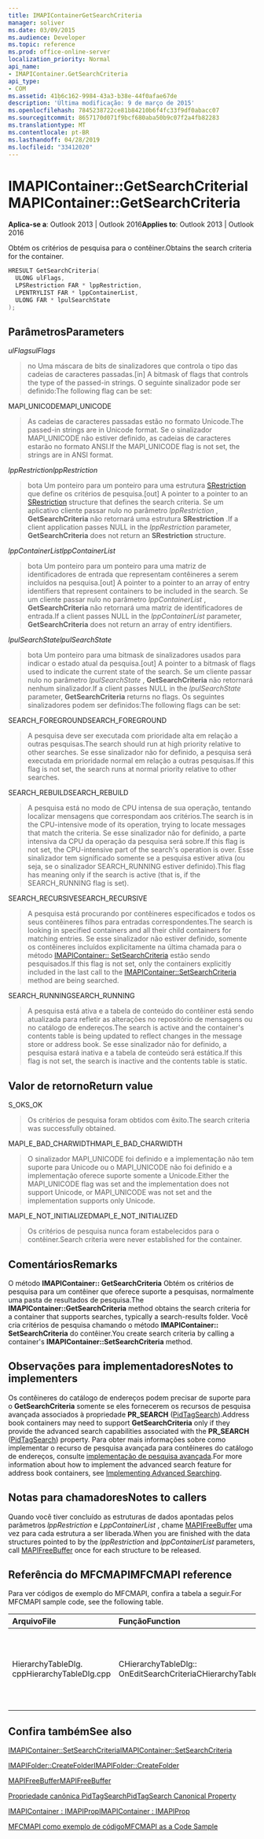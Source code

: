 ```yaml
---
title: IMAPIContainerGetSearchCriteria
manager: soliver
ms.date: 03/09/2015
ms.audience: Developer
ms.topic: reference
ms.prod: office-online-server
localization_priority: Normal
api_name:
- IMAPIContainer.GetSearchCriteria
api_type:
- COM
ms.assetid: 41b6c162-9984-43a3-b38e-44f0afae67de
description: 'Última modificação: 9 de março de 2015'
ms.openlocfilehash: 7845238722ce81b84210b6f4fc33f9df0abacc07
ms.sourcegitcommit: 8657170d071f9bcf680aba50b9c07f2a4fb82283
ms.translationtype: MT
ms.contentlocale: pt-BR
ms.lasthandoff: 04/28/2019
ms.locfileid: "33412020"
---
```

# <a name="imapicontainergetsearchcriteria"></a><span data-ttu-id="7a3fd-103">IMAPIContainer::GetSearchCriteria</span><span class="sxs-lookup"><span data-stu-id="7a3fd-103">IMAPIContainer::GetSearchCriteria</span></span>

  
  
<span data-ttu-id="7a3fd-104">**Aplica-se a**: Outlook 2013 | Outlook 2016</span><span class="sxs-lookup"><span data-stu-id="7a3fd-104">**Applies to**: Outlook 2013 | Outlook 2016</span></span> 
  
<span data-ttu-id="7a3fd-105">Obtém os critérios de pesquisa para o contêiner.</span><span class="sxs-lookup"><span data-stu-id="7a3fd-105">Obtains the search criteria for the container.</span></span>
  
```cpp
HRESULT GetSearchCriteria(
  ULONG ulFlags,
  LPSRestriction FAR * lppRestriction,
  LPENTRYLIST FAR * lppContainerList,
  ULONG FAR * lpulSearchState
);
```

## <a name="parameters"></a><span data-ttu-id="7a3fd-106">Parâmetros</span><span class="sxs-lookup"><span data-stu-id="7a3fd-106">Parameters</span></span>

 <span data-ttu-id="7a3fd-107">_ulFlags_</span><span class="sxs-lookup"><span data-stu-id="7a3fd-107">_ulFlags_</span></span>
  
> <span data-ttu-id="7a3fd-108">no Uma máscara de bits de sinalizadores que controla o tipo das cadeias de caracteres passadas.</span><span class="sxs-lookup"><span data-stu-id="7a3fd-108">[in] A bitmask of flags that controls the type of the passed-in strings.</span></span> <span data-ttu-id="7a3fd-109">O seguinte sinalizador pode ser definido:</span><span class="sxs-lookup"><span data-stu-id="7a3fd-109">The following flag can be set:</span></span>
    
<span data-ttu-id="7a3fd-110">MAPI_UNICODE</span><span class="sxs-lookup"><span data-stu-id="7a3fd-110">MAPI_UNICODE</span></span> 
  
> <span data-ttu-id="7a3fd-111">As cadeias de caracteres passadas estão no formato Unicode.</span><span class="sxs-lookup"><span data-stu-id="7a3fd-111">The passed-in strings are in Unicode format.</span></span> <span data-ttu-id="7a3fd-112">Se o sinalizador MAPI_UNICODE não estiver definido, as cadeias de caracteres estarão no formato ANSI.</span><span class="sxs-lookup"><span data-stu-id="7a3fd-112">If the MAPI_UNICODE flag is not set, the strings are in ANSI format.</span></span>
    
 <span data-ttu-id="7a3fd-113">_lppRestriction_</span><span class="sxs-lookup"><span data-stu-id="7a3fd-113">_lppRestriction_</span></span>
  
> <span data-ttu-id="7a3fd-114">bota Um ponteiro para um ponteiro para uma estrutura [SRestriction](srestriction.md) que define os critérios de pesquisa.</span><span class="sxs-lookup"><span data-stu-id="7a3fd-114">[out] A pointer to a pointer to an [SRestriction](srestriction.md) structure that defines the search criteria.</span></span> <span data-ttu-id="7a3fd-115">Se um aplicativo cliente passar nulo no parâmetro _lppRestriction_ , **GetSearchCriteria** não retornará uma estrutura **SRestriction** .</span><span class="sxs-lookup"><span data-stu-id="7a3fd-115">If a client application passes NULL in the  _lppRestriction_ parameter, **GetSearchCriteria** does not return an **SRestriction** structure.</span></span> 
    
 <span data-ttu-id="7a3fd-116">_lppContainerList_</span><span class="sxs-lookup"><span data-stu-id="7a3fd-116">_lppContainerList_</span></span>
  
> <span data-ttu-id="7a3fd-117">bota Um ponteiro para um ponteiro para uma matriz de identificadores de entrada que representam contêineres a serem incluídos na pesquisa.</span><span class="sxs-lookup"><span data-stu-id="7a3fd-117">[out] A pointer to a pointer to an array of entry identifiers that represent containers to be included in the search.</span></span> <span data-ttu-id="7a3fd-118">Se um cliente passar nulo no parâmetro _lppContainerList_ , **GetSearchCriteria** não retornará uma matriz de identificadores de entrada.</span><span class="sxs-lookup"><span data-stu-id="7a3fd-118">If a client passes NULL in the  _lppContainerList_ parameter, **GetSearchCriteria** does not return an array of entry identifiers.</span></span> 
    
 <span data-ttu-id="7a3fd-119">_lpulSearchState_</span><span class="sxs-lookup"><span data-stu-id="7a3fd-119">_lpulSearchState_</span></span>
  
> <span data-ttu-id="7a3fd-120">bota Um ponteiro para uma bitmask de sinalizadores usados para indicar o estado atual da pesquisa.</span><span class="sxs-lookup"><span data-stu-id="7a3fd-120">[out] A pointer to a bitmask of flags used to indicate the current state of the search.</span></span> <span data-ttu-id="7a3fd-121">Se um cliente passar nulo no parâmetro _lpulSearchState_ , **GetSearchCriteria** não retornará nenhum sinalizador.</span><span class="sxs-lookup"><span data-stu-id="7a3fd-121">If a client passes NULL in the  _lpulSearchState_ parameter, **GetSearchCriteria** returns no flags.</span></span> <span data-ttu-id="7a3fd-122">Os seguintes sinalizadores podem ser definidos:</span><span class="sxs-lookup"><span data-stu-id="7a3fd-122">The following flags can be set:</span></span> 
    
<span data-ttu-id="7a3fd-123">SEARCH_FOREGROUND</span><span class="sxs-lookup"><span data-stu-id="7a3fd-123">SEARCH_FOREGROUND</span></span> 
  
> <span data-ttu-id="7a3fd-124">A pesquisa deve ser executada com prioridade alta em relação a outras pesquisas.</span><span class="sxs-lookup"><span data-stu-id="7a3fd-124">The search should run at high priority relative to other searches.</span></span> <span data-ttu-id="7a3fd-125">Se esse sinalizador não for definido, a pesquisa será executada em prioridade normal em relação a outras pesquisas.</span><span class="sxs-lookup"><span data-stu-id="7a3fd-125">If this flag is not set, the search runs at normal priority relative to other searches.</span></span>
    
<span data-ttu-id="7a3fd-126">SEARCH_REBUILD</span><span class="sxs-lookup"><span data-stu-id="7a3fd-126">SEARCH_REBUILD</span></span> 
  
> <span data-ttu-id="7a3fd-127">A pesquisa está no modo de CPU intensa de sua operação, tentando localizar mensagens que correspondam aos critérios.</span><span class="sxs-lookup"><span data-stu-id="7a3fd-127">The search is in the CPU-intensive mode of its operation, trying to locate messages that match the criteria.</span></span> <span data-ttu-id="7a3fd-128">Se esse sinalizador não for definido, a parte intensiva da CPU da operação da pesquisa será sobre.</span><span class="sxs-lookup"><span data-stu-id="7a3fd-128">If this flag is not set, the CPU-intensive part of the search's operation is over.</span></span> <span data-ttu-id="7a3fd-129">Esse sinalizador tem significado somente se a pesquisa estiver ativa (ou seja, se o sinalizador SEARCH_RUNNING estiver definido).</span><span class="sxs-lookup"><span data-stu-id="7a3fd-129">This flag has meaning only if the search is active (that is, if the SEARCH_RUNNING flag is set).</span></span>
    
<span data-ttu-id="7a3fd-130">SEARCH_RECURSIVE</span><span class="sxs-lookup"><span data-stu-id="7a3fd-130">SEARCH_RECURSIVE</span></span> 
  
> <span data-ttu-id="7a3fd-131">A pesquisa está procurando por contêineres especificados e todos os seus contêineres filhos para entradas correspondentes.</span><span class="sxs-lookup"><span data-stu-id="7a3fd-131">The search is looking in specified containers and all their child containers for matching entries.</span></span> <span data-ttu-id="7a3fd-132">Se esse sinalizador não estiver definido, somente os contêineres incluídos explicitamente na última chamada para o método [IMAPIContainer:: SetSearchCriteria](imapicontainer-setsearchcriteria.md) estão sendo pesquisados.</span><span class="sxs-lookup"><span data-stu-id="7a3fd-132">If this flag is not set, only the containers explicitly included in the last call to the [IMAPIContainer::SetSearchCriteria](imapicontainer-setsearchcriteria.md) method are being searched.</span></span> 
    
<span data-ttu-id="7a3fd-133">SEARCH_RUNNING</span><span class="sxs-lookup"><span data-stu-id="7a3fd-133">SEARCH_RUNNING</span></span> 
  
> <span data-ttu-id="7a3fd-134">A pesquisa está ativa e a tabela de conteúdo do contêiner está sendo atualizada para refletir as alterações no repositório de mensagens ou no catálogo de endereços.</span><span class="sxs-lookup"><span data-stu-id="7a3fd-134">The search is active and the container's contents table is being updated to reflect changes in the message store or address book.</span></span> <span data-ttu-id="7a3fd-135">Se esse sinalizador não for definido, a pesquisa estará inativa e a tabela de conteúdo será estática.</span><span class="sxs-lookup"><span data-stu-id="7a3fd-135">If this flag is not set, the search is inactive and the contents table is static.</span></span>
    
## <a name="return-value"></a><span data-ttu-id="7a3fd-136">Valor de retorno</span><span class="sxs-lookup"><span data-stu-id="7a3fd-136">Return value</span></span>

<span data-ttu-id="7a3fd-137">S_OK</span><span class="sxs-lookup"><span data-stu-id="7a3fd-137">S_OK</span></span> 
  
> <span data-ttu-id="7a3fd-138">Os critérios de pesquisa foram obtidos com êxito.</span><span class="sxs-lookup"><span data-stu-id="7a3fd-138">The search criteria was successfully obtained.</span></span>
    
<span data-ttu-id="7a3fd-139">MAPI_E_BAD_CHARWIDTH</span><span class="sxs-lookup"><span data-stu-id="7a3fd-139">MAPI_E_BAD_CHARWIDTH</span></span> 
  
> <span data-ttu-id="7a3fd-140">O sinalizador MAPI_UNICODE foi definido e a implementação não tem suporte para Unicode ou o MAPI_UNICODE não foi definido e a implementação oferece suporte somente a Unicode.</span><span class="sxs-lookup"><span data-stu-id="7a3fd-140">Either the MAPI_UNICODE flag was set and the implementation does not support Unicode, or MAPI_UNICODE was not set and the implementation supports only Unicode.</span></span>
    
<span data-ttu-id="7a3fd-141">MAPI_E_NOT_INITIALIZED</span><span class="sxs-lookup"><span data-stu-id="7a3fd-141">MAPI_E_NOT_INITIALIZED</span></span> 
  
> <span data-ttu-id="7a3fd-142">Os critérios de pesquisa nunca foram estabelecidos para o contêiner.</span><span class="sxs-lookup"><span data-stu-id="7a3fd-142">Search criteria were never established for the container.</span></span>
    
## <a name="remarks"></a><span data-ttu-id="7a3fd-143">Comentários</span><span class="sxs-lookup"><span data-stu-id="7a3fd-143">Remarks</span></span>

<span data-ttu-id="7a3fd-144">O método **IMAPIContainer:: GetSearchCriteria** Obtém os critérios de pesquisa para um contêiner que oferece suporte a pesquisas, normalmente uma pasta de resultados de pesquisa.</span><span class="sxs-lookup"><span data-stu-id="7a3fd-144">The **IMAPIContainer::GetSearchCriteria** method obtains the search criteria for a container that supports searches, typically a search-results folder.</span></span> <span data-ttu-id="7a3fd-145">Você cria critérios de pesquisa chamando o método **IMAPIContainer:: SetSearchCriteria** do contêiner.</span><span class="sxs-lookup"><span data-stu-id="7a3fd-145">You create search criteria by calling a container's **IMAPIContainer::SetSearchCriteria** method.</span></span> 
  
## <a name="notes-to-implementers"></a><span data-ttu-id="7a3fd-146">Observações para implementadores</span><span class="sxs-lookup"><span data-stu-id="7a3fd-146">Notes to implementers</span></span>

<span data-ttu-id="7a3fd-147">Os contêineres do catálogo de endereços podem precisar de suporte para o **GetSearchCriteria** somente se eles fornecerem os recursos de pesquisa avançada associados à propriedade **PR_SEARCH** ([PidTagSearch](pidtagsearch-canonical-property.md)).</span><span class="sxs-lookup"><span data-stu-id="7a3fd-147">Address book containers may need to support **GetSearchCriteria** only if they provide the advanced search capabilities associated with the **PR_SEARCH** ([PidTagSearch](pidtagsearch-canonical-property.md)) property.</span></span> <span data-ttu-id="7a3fd-148">Para obter mais informações sobre como implementar o recurso de pesquisa avançada para contêineres do catálogo de endereços, consulte [implementação de pesquisa avançada](implementing-advanced-searching.md).</span><span class="sxs-lookup"><span data-stu-id="7a3fd-148">For more information about how to implement the advanced search feature for address book containers, see [Implementing Advanced Searching](implementing-advanced-searching.md).</span></span>
  
## <a name="notes-to-callers"></a><span data-ttu-id="7a3fd-149">Notas para chamadores</span><span class="sxs-lookup"><span data-stu-id="7a3fd-149">Notes to callers</span></span>

<span data-ttu-id="7a3fd-150">Quando você tiver concluído as estruturas de dados apontadas pelos parâmetros _lppRestriction_ e _LppContainerList_ , chame [MAPIFreeBuffer](mapifreebuffer.md) uma vez para cada estrutura a ser liberada.</span><span class="sxs-lookup"><span data-stu-id="7a3fd-150">When you are finished with the data structures pointed to by the  _lppRestriction_ and  _lppContainerList_ parameters, call [MAPIFreeBuffer](mapifreebuffer.md) once for each structure to be released.</span></span> 
  
## <a name="mfcmapi-reference"></a><span data-ttu-id="7a3fd-151">Referência do MFCMAPI</span><span class="sxs-lookup"><span data-stu-id="7a3fd-151">MFCMAPI reference</span></span>

<span data-ttu-id="7a3fd-152">Para ver códigos de exemplo do MFCMAPI, confira a tabela a seguir.</span><span class="sxs-lookup"><span data-stu-id="7a3fd-152">For MFCMAPI sample code, see the following table.</span></span>
  
|<span data-ttu-id="7a3fd-153">**Arquivo**</span><span class="sxs-lookup"><span data-stu-id="7a3fd-153">**File**</span></span>|<span data-ttu-id="7a3fd-154">**Função**</span><span class="sxs-lookup"><span data-stu-id="7a3fd-154">**Function**</span></span>|<span data-ttu-id="7a3fd-155">**Comentário**</span><span class="sxs-lookup"><span data-stu-id="7a3fd-155">**Comment**</span></span>|
|:-----|:-----|:-----|
|<span data-ttu-id="7a3fd-156">HierarchyTableDlg. cpp</span><span class="sxs-lookup"><span data-stu-id="7a3fd-156">HierarchyTableDlg.cpp</span></span>  <br/> |<span data-ttu-id="7a3fd-157">CHierarchyTableDlg:: OnEditSearchCriteria</span><span class="sxs-lookup"><span data-stu-id="7a3fd-157">CHierarchyTableDlg::OnEditSearchCriteria</span></span>  <br/> |<span data-ttu-id="7a3fd-158">MFCMAPI usa o método **IMAPIContainer:: GetSearchCriteria** para obter critérios de pesquisa de uma pasta a ser exibida.</span><span class="sxs-lookup"><span data-stu-id="7a3fd-158">MFCMAPI uses the **IMAPIContainer::GetSearchCriteria** method to obtain search criteria from a folder to display.</span></span>  <br/> |
   
## <a name="see-also"></a><span data-ttu-id="7a3fd-159">Confira também</span><span class="sxs-lookup"><span data-stu-id="7a3fd-159">See also</span></span>



[<span data-ttu-id="7a3fd-160">IMAPIContainer::SetSearchCriteria</span><span class="sxs-lookup"><span data-stu-id="7a3fd-160">IMAPIContainer::SetSearchCriteria</span></span>](imapicontainer-setsearchcriteria.md)
  
[<span data-ttu-id="7a3fd-161">IMAPIFolder::CreateFolder</span><span class="sxs-lookup"><span data-stu-id="7a3fd-161">IMAPIFolder::CreateFolder</span></span>](imapifolder-createfolder.md)
  
[<span data-ttu-id="7a3fd-162">MAPIFreeBuffer</span><span class="sxs-lookup"><span data-stu-id="7a3fd-162">MAPIFreeBuffer</span></span>](mapifreebuffer.md)
  
[<span data-ttu-id="7a3fd-163">Propriedade canônica PidTagSearch</span><span class="sxs-lookup"><span data-stu-id="7a3fd-163">PidTagSearch Canonical Property</span></span>](pidtagsearch-canonical-property.md)
  
[<span data-ttu-id="7a3fd-164">IMAPIContainer : IMAPIProp</span><span class="sxs-lookup"><span data-stu-id="7a3fd-164">IMAPIContainer : IMAPIProp</span></span>](imapicontainerimapiprop.md)


[<span data-ttu-id="7a3fd-165">MFCMAPI como exemplo de código</span><span class="sxs-lookup"><span data-stu-id="7a3fd-165">MFCMAPI as a Code Sample</span></span>](mfcmapi-as-a-code-sample.md)

